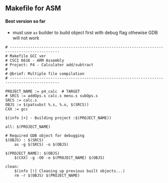 ## Makefile for ASM

#### Best version so far
* must use ```as``` builder to build object first with debug flag othewise GDB will not work
```make
# --------------------------------------------------------------------------------------------
# Makefile GCC ver
# CSCI 6616 - ARM Assembly
# Project: P4 - Calculater add/subtract
# 
# @brief: Multiple file compilation
# --------------------------------------------------------------------------------------------

PROJECT_NAME := p4_calc  # TARGET
# SRCS := addOps.s calc.s menu.s subOps.s
SRCS := calc.s 
OBJS := $(patsubst %.s, %.o, $(SRCS))
CXX := gcc

$(info [+] - Building project :$(PROJECT_NAME))

all: $(PROJECT_NAME)

# Required GDB object for debugging
$(OBJS) : $(SRCS)
	as -g $(SRCS) -o $(OBJS)

$(PROJECT_NAME): $(OBJS)
	$(CXX) -g -O0 -o $(PROJECT_NAME) $(OBJS)

clean:
	$(info [!] Cleaning up previous built objects...)
	rm -r $(OBJS) $(PROJECT_NAME)

```
